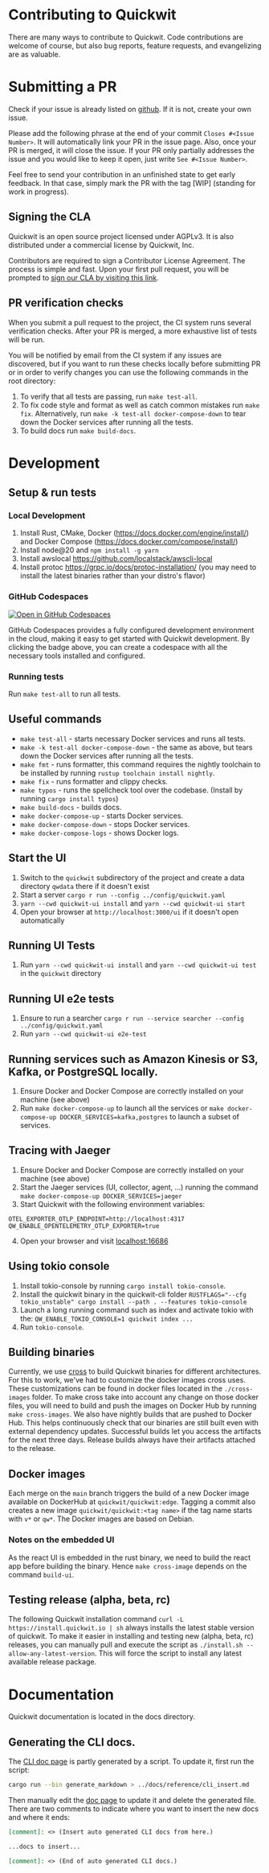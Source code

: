 # Contributing to Quickwit
There are many ways to contribute to Quickwit.
Code contributions are welcome of course, but also
bug reports, feature requests, and evangelizing are as valuable.

# Submitting a PR
Check if your issue is already listed on [github](https://github.com/quickwit-oss/quickwit/issues).
If it is not, create your own issue.

Please add the following phrase at the end of your commit `Closes #<Issue Number>`.
It will automatically link your PR in the issue page. Also, once your PR is merged, it will
close the issue. If your PR only partially addresses the issue and you would like to
keep it open, just write `See #<Issue Number>`.

Feel free to send your contribution in an unfinished state to get early feedback.
In that case, simply mark the PR with the tag [WIP] (standing for work in progress).

## Signing the CLA
Quickwit is an open source project licensed under AGPLv3.
It is also distributed under a commercial license by Quickwit, Inc.

Contributors are required to sign a Contributor License Agreement.
The process is simple and fast. Upon your first pull request, you will be prompted to
[sign our CLA by visiting this link](https://cla-assistant.io/quickwit-oss/quickwit).

## PR verification checks
When you submit a pull request to the project, the CI system runs several verification checks. After your PR is merged, a more exhaustive list of tests will be run.

You will be notified by email from the CI system if any issues are discovered, but if you want to run these checks locally before submitting PR or in order to verify changes you can use the following commands in the root directory:
1. To verify that all tests are passing, run `make test-all`.
2. To fix code style and format as well as catch common mistakes run `make fix`. Alternatively, run `make -k test-all docker-compose-down` to tear down the Docker services after running all the tests.
3. To build docs run `make build-docs`.

# Development

## Setup & run tests

### Local Development

1. Install Rust, CMake, Docker (https://docs.docker.com/engine/install/) and Docker Compose (https://docs.docker.com/compose/install/)
2. Install node@20 and `npm install -g yarn`
3. Install awslocal https://github.com/localstack/awscli-local
4. Install protoc https://grpc.io/docs/protoc-installation/ (you may need to install the latest binaries rather than your distro's flavor)

### GitHub Codespaces

[![Open in GitHub Codespaces](https://github.com/codespaces/badge.svg)](https://codespaces.new/quickwit-oss/quickwit?devcontainer_path=.devcontainer/devcontainer.json)

GitHub Codespaces provides a fully configured development environment in the cloud, making it easy to get started with Quickwit development. By clicking the badge above, you can create a codespace with all the necessary tools installed and configured.

### Running tests
Run `make test-all` to run all tests.

## Useful commands
* `make test-all` - starts necessary Docker services and runs all tests.
* `make -k test-all docker-compose-down` - the same as above, but tears down the Docker services after running all the tests.
* `make fmt` - runs formatter, this command requires the nightly toolchain to be installed by running `rustup toolchain install nightly`.
* `make fix` - runs formatter and clippy checks.
* `make typos` - runs the spellcheck tool over the codebase. (Install by running `cargo install typos`)
* `make build-docs` - builds docs.
* `make docker-compose-up` - starts Docker services.
* `make docker-compose-down` - stops Docker services.
* `make docker-compose-logs` - shows Docker logs.

## Start the UI
1. Switch to the `quickwit` subdirectory of the project and create a data directory `qwdata` there if it doesn't exist
2. Start a server `cargo r run --config ../config/quickwit.yaml`
3. `yarn --cwd quickwit-ui install` and `yarn --cwd quickwit-ui start`
4. Open your browser at `http://localhost:3000/ui` if it doesn't open automatically

## Running UI Tests
1. Run `yarn --cwd quickwit-ui install` and `yarn --cwd quickwit-ui test` in the `quickwit` directory

## Running UI e2e tests
1. Ensure to run a searcher `cargo r run --service searcher --config ../config/quickwit.yaml`
2. Run `yarn --cwd quickwit-ui e2e-test`

## Running services such as Amazon Kinesis or S3, Kafka, or PostgreSQL locally.
1. Ensure Docker and Docker Compose are correctly installed on your machine (see above)
2. Run `make docker-compose-up` to launch all the services or `make docker-compose-up DOCKER_SERVICES=kafka,postgres` to launch a subset of services.

## Tracing with Jaeger
1. Ensure Docker and Docker Compose are correctly installed on your machine (see above)
2. Start the Jaeger services (UI, collector, agent, ...) running the command `make docker-compose-up DOCKER_SERVICES=jaeger`
3. Start Quickwit with the following environment variables:
   
```
OTEL_EXPORTER_OTLP_ENDPOINT=http://localhost:4317
QW_ENABLE_OPENTELEMETRY_OTLP_EXPORTER=true
```

4. Open your browser and visit [localhost:16686](http://localhost:16686/)

## Using tokio console
1. Install tokio-console by running `cargo install tokio-console`.
2. Install the quickwit binary in the quickwit-cli folder `RUSTFLAGS="--cfg tokio_unstable" cargo install --path . --features tokio-console`
3. Launch a long running command such as index and activate tokio with the: `QW_ENABLE_TOKIO_CONSOLE=1 quickwit index ...`
4. Run `tokio-console`.

## Building binaries

Currently, we use [cross](https://github.com/rust-embedded/cross) to build Quickwit binaries for different architectures.
For this to work, we've had to customize the docker images cross uses. These customizations can be found in docker files located in the `./cross-images` folder. To make cross take into account any change on those
docker files, you will need to build and push the images on Docker Hub by running `make cross-images`.
We also have nightly builds that are pushed to Docker Hub. This helps continuously check that our binaries are still built even with external dependency updates. Successful builds let you access the artifacts for the next three days. Release builds always have their artifacts attached to the release.

## Docker images

Each merge on the `main` branch triggers the build of a new Docker image available on DockerHub at `quickwit/quickwit:edge`. Tagging a commit also creates a new image `quickwit/quickwit:<tag name>` if the tag name starts with `v*` or `qw*`. The Docker images are based on Debian.

### Notes on the embedded UI
As the react UI is embedded in the rust binary, we need to build the react app before building the binary. Hence `make cross-image` depends on the command `build-ui`.

## Testing release (alpha, beta, rc)

The following Quickwit installation command `curl -L https://install.quickwit.io | sh` always installs the latest stable version of quickwit. To make it easier in installing and testing new (alpha, beta, rc) releases, you can manually pull and execute the script as `./install.sh --allow-any-latest-version`. This will force the script to install any latest available release package.

# Documentation

Quickwit documentation is located in the docs directory.

## Generating the CLI docs.

The [CLI doc page](docs/reference/cli.md) is partly generated by a script.
To update it, first run the script:

```bash
cargo run --bin generate_markdown > ../docs/reference/cli_insert.md
```

Then manually edit the [doc page](docs/reference/cli.md) to update it and delete the generated file.
There are two comments to indicate where you want to insert the new docs and where it ends:

```markdown
[comment]: <> (Insert auto generated CLI docs from here.)

...docs to insert...

[comment]: <> (End of auto generated CLI docs.)
```
